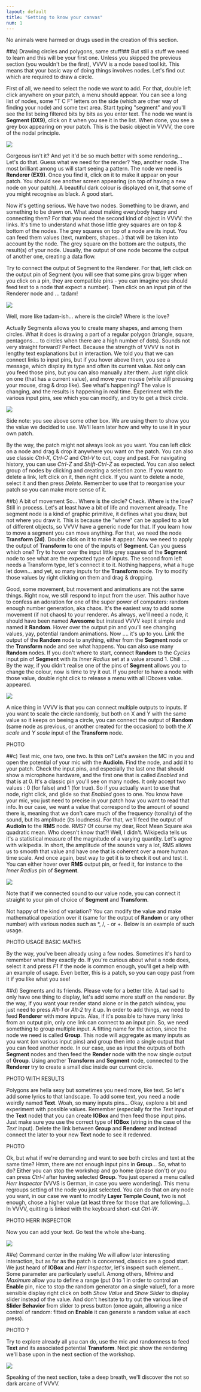 ```yaml
---
layout: default
title: "Getting to know your canvas"
num: 1
---
```


No animals were harmed or drugs used in the creation of this section.

##a) Drawing circles and polygons, same stuff!##
But still a stuff we need to learn and this will be your first one. Unless you skipped the previous section (you wouldn't be the first), VVVV is a node based tool kit. This means that your basic way of doing things involves nodes. Let's find out which are required to draw a circle.

First of all, we need to select the node we want to add. For that, double left click anywhere on your patch, a menu should appear. You can see a long list of nodes, some "T C F" letters on the side (which are other way of finding your node) and some text area. Start typing "segment" and you'll see the list being filtered bits by bits as you enter text. The node we want is **Segment (DX9)**, click on it when you see it in the list. When done, you see a grey box appearing on your patch. This is the basic object in VVVV, the core of the nodal principle.


![](assets/Illu01.JPG)

Gorgeous isn't it? And yet it'd be so much better with some rendering... Let's do that. Guess what we need for the render? Yep, another node. The most brilliant among us will start seeing a pattern. The node we need is **Renderer (EX9)**. Once you find it, click on it to make it appear on your patch. You should see another screen appearing (on top of having a new node on your patch). A beautiful dark colour is displayed on it, that some of you might recognise as black. A good start.

Now it's getting serious. We have two nodes. Something to be drawn, and something to be drawn on. What about making everybody happy and connecting them? For that you need the second kind of object in VVVV: the links. It's time to understand what those little grey squares are on top & bottom of the nodes. The grey squares on top of a node are its input. You can feed them values (text, numbers, shapes...) that will be taken into account by the node. The grey square on the bottom are the outputs, the result(s) of your node. Usually, the output of one node become the output of another one, creating a data flow.

Try to connect the output of Segment to the Renderer. For that, left click on the output pin of Segment (you will see that some pins grow bigger when you click on a pin, they are compatible pins - you can imagine you should feed text to a node that expect a number). Then click on an input pin of the Renderer node and ... tadam!

![](assets/Ex01-01.JPG)

Well, more like tadam-ish... where is the circle? Where is the love?

Actually Segments allows you to create many shapes, and among them circles. What it does is drawing a part of a regular polygon (triangle, square, pentagons.... to circles when there are a high number of dots). Sounds not very straight forward? Perfect. Because the strength of VVVV is not in lengthy text explanations but in interaction. We told you that we can connect links to input pins, but if you hover above them, you see a message, which display its type and often its current value. Not only can you feed those pins, but you can also manually alter them. Just right click on one (that has a current value), and move your mouse (while still pressing your mouse, drag & drop like). See what's happening? The value is changing, and the results is happening in real time. Experiment with the various input pins, see which you can modify, and try to get a thick circle.

![](assets/Ex01-02.JPG)

Side note: you see above some other box. We are using them to show you the value we decided to use. We'll learn later how and why to use it in your own patch.

By the way, the patch might not always look as you want. You can left click on a node and drag & drop it anywhere you want on the patch. You can also use classic *Ctrl-X*, *Ctrl-C* and *Ctrl-V* to cut, copy and past. For navigating history, you can use *Ctrl-Z* and *Shift-Ctrl-Z* as expected. You can also select group of nodes by clicking and creating a selection zone. If you want to delete a link, left click on it, then right click. If you want to delete a node, select it and then press *Delete*. Remember to use that to reorganise your patch so you can make more sense of it.


##b) A bit of movement
So... Where is the circle? Check. Where is the love? Still in process. Let's at least have a bit of life and movement already. The segment node is a kind of graphic primitive, it defines what you draw, but not where you draw it. This is because the "where" can be applied to a lot of different objects, so VVVV have a generic node for that. If you learn how to move a segment you can move anything. For that, we need the node **Transform (2d)**. Double click on it to make it appear. Now we need to apply the output of **Transform** to one of the inputs of **Segment**. Can you guess which one? Try to hover over the input little grey squares of the **Segment** node to see what are the expected type of inputs. The second from left needs a Transform type, let's connect it to it. Nothing happens, what a huge let down... and yet, so many inputs for the **Transform** node. Try to modify those values by right clicking on them and drag & dropping. 

Good, some movement, but movement and animations are not the same things. Right now, we still respond to input from the user. This author have to confess an adoration for one of the super power of computers: random enough number generation, aka chaos. It's the easiest way to add some movement (if not chaos) to your renderer. As always, we'll need a node, it should have been named **Awesome** but instead VVVV kept it simple and named it **Random**. Hover over the output pin and you'll see changing values, yay, potential random animations. Now .... it's up to you. Link the output of the **Random** node to anything, either from the **Segment** node or the **Transform** node and see what happens. You can also use many **Random** nodes. If you don't where to start, connect **Random** to the *Cycles* input pin of **Segment** with its *Inner Radius* set at a value around 1. Chill ..... By the way, if you didn't realise one of the pins of **Segment** allows you to change the colour, now is time to try it out. If you prefer to have a node with those value, double right click to release a menu with all IOboxes value. appeared.

![](assets/Illu02.JPG)

A nice thing in VVVV is that you can connect multiple outputs to inputs. If you want to scale the circle randomly, but both on X and Y with the same value so it keeps on beeing a circle, you can connect the output of **Random** (same node as previous, or another created for the occasion) to both the *X scale* and *Y scale* input of the **Transform** node.

PHOTO

##c) Test mic, one two, one two. Is this on?
Let's awaken the MC in you and open the potential of your mic with the **AudioIn**. Find the node, and add it to your patch. Check the input pins, and especially the last one that should show a microphone hardware, and the first one that is called *Enabled* and that is at 0. It's a classic pin you'll see on many nodes. It only accept two values : 0 (for false) and 1 (for true). So if you actually want to use that node, right click, and glide so that *Enabled* goes to one. You know have your mic, you just need to precise in your patch how you want to read that info. In our case, we want a value that correspond to the amount of sound there is, meaning that we don't care much of the frequency (tonality) of the sound, but its amplitude (its loudness). For that, we'll feed the output of **AudioIn** to the **RMS** node. RMS? Of course my dear, Root Mean Square aka quadratic mean. Who doesn't know that?! Well, I didn't. Wikipedia tells us it's a statistical measure of the magnitude of a varying quantity. Let's agree with wikipedia. In short, the amplitude of the sounds vary a lot, RMS allows us to smooth that value and have one that is coherent over a more human time scale. And once again, best way to get it is to check it out and test it. You can either hover over **RMS** output pin, or feed it, for instance to the *Inner Radius* pin of **Segment**. 

![](assets/Ex02-01.JPG)

Note that if we connected sound to our value node, you can connect it straight to your pin of choice of **Segment** and **Transform**.

Not happy of the kind of variation? You can modify the value and make mathematical operation over it (same for the output of **Random** or any other number) with various nodes such as \*, /, - or +. Below is an example of such usage. 

PHOTO USAGE BASIC MATHS

By the way, you've been already using a few nodes. Sometimes it's hard to remember what they exactly do. If you're curious about what a node does, select it and press *F1* if the node is common enough, you'll get a help with an example of usage. Even better, this is a patch, so you can copy past from it if you like what you see!

##d) Segments and its friends. Please vote for a better title.
A tad sad to only have one thing to display, let's add some more stuff on the renderer. By the way, if you want your render stand alone or in the patch window, you just need to press *Alt-1* or *Alt-2* try it up. In order to add things, we need to feed **Renderer** with more inputs. Alas, if it's possible to have many links from an output pin, only one link can connect to an input pin. So, we need something to group multiple input. A fitting name for the action, since the node we need is called **Group**. This node will aggregate as many inputs as you want (on various input pins) and group then into a single output that you can feed another node. In our case, use as input the outputs of both **Segment** nodes and then feed the **Render** node with the now single output of **Group**. 
Using another **Transform** and **Segment** node, connected to the **Renderer** try to create a small disc inside our current circle.

PHOTO WITH RESULTS

Polygons are hella sexy but sometimes you need more, like text. So let's add some lyrics to that landscape. To add some text, you need a node weirdly named **Text**. Woah, so many inputs pins... Okay, explore a bit and experiment with possible values. Remember (especially for the *Text* input of the **Text** node) that you can create **IOBox** and then feed those input pins. Just make sure you use the correct type of **IOBox** (string in the case of the *Text* input). Delete the link between **Group** and **Renderer** and instead connect the later to your new **Text** node to see it redenred.

PHOTO

Ok, but what if we're demanding and want to see both circles and text at the same time? Hmm, there are not enough input pins in **Group**... So, what to do? Either you can stop the workshop and go home (please don't) or you can press *Ctrl-I* after having selected **Group**. You just opened a menu called *Herr Inspector* (VVVS is German, in case you were wondering). This menu regroups setting of the node you just selected. You can do that on any node you want, in our case we want to modify **Layer Temple Count**, two is not enough, chose a higher value (at least three for those that are following...). In VVVV, quitting is linked with the keyboard short-cut *Ctrl-W*. 

PHOTO HERR INSPECTOR

Now you can add your text. Go test the whole she-bang. 

![](assets/Ex03-01.JPG)

##e) Command center in the making
We will allow later interesting interaction, but as far as the patch is concerned, classics are a good start. We just heard of **IOBox** and *Ḧerr Inspector*, let's inspect such element... Some parameter are particularly usefull. Among others, *Minimu* and *Maximum* allow you to define a range (put 0 to 1 in order to control an **Enable** pin, nice to stop the random generator on a single value!), for a more sensible display right click on both *Show Value* and *Show Slider* to display slider instead of the value. And don't hesitate to try out the various line of **Slider Behavior** from slider to press button (once again, allowing a nice control of random: fitted on **Enable** it can generate a random value at each press).

PHOTO ?

Try to explore already all you can do, use the mic and randomness to feed **Text** and its associated potential **Transform**. Next pic show the rendering we'll base upon in the next section of the workshop. 


![](assets/Ex03-01_rendu.JPG)

Speaking of the next section, take a deep breath, we'll discover the not so dark arcane of VVVV.

